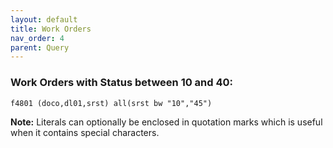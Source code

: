 ```yaml
---
layout: default
title: Work Orders
nav_order: 4
parent: Query
---
```


<link href="assets/prism-dark.min.css" rel="stylesheet" />
<link href="assets/style.css" rel="stylesheet">
<script src="assets/prism-core.min.js"></script>
<script src="assets/prism-cql.js"></script>

### Work Orders with Status between 10 and 40:

<div class="codeblock">
<pre><code class="language-cql">f4801 (doco,dl01,srst) all(srst bw "10","45")</code></pre>
</div>

**Note:** Literals can optionally be enclosed in quotation marks which is useful when it contains special characters.
